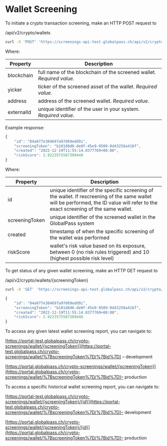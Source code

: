 # Wallet Screening

To initiate a crypto transaction screening, make an HTTP POST request to

/api/v2/crypto/wallets

```bash title="Example request"
curl -X 'POST' 'https://screenings-api-test.globalpass.ch/api/v2/crypto/wallets' -H 'accept: text/plain' -H 'Authorization: Bearer {your_access_token}' -H 'Content-Type: application/json' -d '{"blockchain": "bitcoin","ticker": "BTC","address": "1LoP929sXe5cGEuLw1tKRwDvSFVRJkqDW7","externalId": "User029"}
```

Where:

| Property | Description |
| -------- | ----------- |
| blockchain | full name of the blockchain of the screened wallet. _Required value_. |
| yicker | ticker of the screened asset of the wallet. _Required value_. |
| address | address of the screened wallet. _Required value_. |
| externalId | unique identifier of the user in your system. _Required value_. |

Example response:

```js title="Example response"
{
    "id": "84a077e384697a97d69edd9i",
    "screeningToken": "b101d8d6-de0f-45e9-9509-0d43258a416f",
    "created": "2022-12-19T11:55:14.0377769+00:00",
    "riskScore": 2.9223575587389448
}
```

Where:

| Property | Description |
| -------- | ----------- |
| id | unique identifier of the specific screening of the wallet. If rescreening of the same wallet will be performed, the ID value will refer to the exact screening of the same wallet. |
| screeningToken | unique identifier of the screened wallet in the GlobalPass system |
| created | timestamp of when the specific screening of the wallet was performed |
| riskScore | wallet's risk value based on its exposure, between 0 (no risk rules triggered) and 10 (highest possible risk level) |

To get status of any given wallet screening, make an HTTP GET request to

/api/v2/crypto/wallets/{screeningToken}

```bash title="Example request"
curl -X 'GET' 'https://screenings-api-test.globalpass.ch/api/v2/crypto/wallets/b101d8d6-de0f-45e9-9509-0d43258a416f' -H 'accept: text/plain' \-H 'Authorization: Bearer {your_access_token}'
```

```js title="Example response"
{
    "id": "84a077e384697a97d69edd9i",
    "screeningToken": "b101d8d6-de0f-45e9-9509-0d43258a416f",
    "created": "2022-12-19T11:55:14.0377769+00:00",
    "riskScore": 2.9223575587389448
}
```

To access any given latest wallet screening report, you can navigate to:

[https://portal-test.globalpass.ch/crypto-screenings/wallet/{screeningToken}](https://portal-test.globalpass.ch/crypto-screenings/wallet/%7BscreeningToken%7D/%7Bid%7D) – development

[https://portal.globalpass.ch/crypto-screenings/wallet/{screeningToken}](https://portal.globalpass.ch/crypto-screenings/wallet/%7BscreeningToken%7D/%7Bid%7D)– production

To access a specific historical wallet screening report, you can navigate to:

[https://portal-test.globalpass.ch/crypto-screenings/wallet/{screeningToken}/{id}](https://portal-test.globalpass.ch/crypto-screenings/wallet/%7BscreeningToken%7D/%7Bid%7D)– development

[https://portal.globalpass.ch/crypto-screenings/wallet/{screeningToken}/{id}](https://portal.globalpass.ch/crypto-screenings/wallet/%7BscreeningToken%7D/%7Bid%7D)– production
